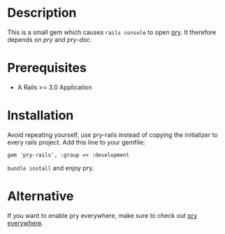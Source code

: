 # Description

This is a small gem which causes `rails console` to open [pry](http://pry.github.com/). It therefore depends on *pry* and *pry-doc*.

# Prerequisites

- A Rails >= 3.0 Application

# Installation

Avoid repeating yourself, use pry-rails instead of copying the initializer to every rails project. Add this line to your gemfile:

	gem 'pry-rails', :group => :development

`bundle install` and enjoy pry.

# Alternative

If you want to enable pry everywhere, make sure to check out [pry everywhere](http://lucapette.com/pry/pry-everywhere/).
